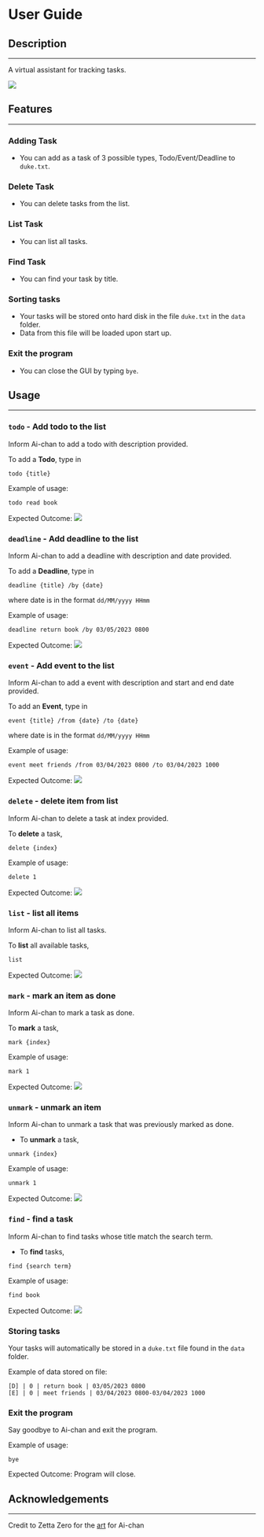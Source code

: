 # User Guide

## Description
---
A virtual assistant for tracking tasks.

![](Ui.png)

## Features 
---
### Adding Task
- You can add as a task of 3 possible types, Todo/Event/Deadline to `duke.txt`.

### Delete Task
- You can delete tasks from the list.

### List Task
- You can list all tasks.

### Find Task
- You can find your task by title.

### Sorting tasks
- Your tasks will be stored onto hard disk in the file `duke.txt` in the `data` folder. 
- Data from this file will be loaded upon start up.

### Exit the program
- You can close the GUI by typing `bye`.

## Usage
---
### `todo` - Add todo to the list
Inform Ai-chan to add a todo with description provided.

To add a **Todo**, type in 
```
todo {title}
```
Example of usage:
```
todo read book
```
Expected Outcome:
![](Ui.png)


### `deadline` - Add deadline to the list
Inform Ai-chan to add a deadline with description and date provided.

To add a **Deadline**, type in 
```
deadline {title} /by {date}
```
where date is in the format `dd/MM/yyyy HHmm`

Example of usage:
```
deadline return book /by 03/05/2023 0800
```

Expected Outcome:
![](deadline.png)


### `event` - Add event to the list
Inform Ai-chan to add a event with description and start and end date provided.

To add an **Event**, type in 
```
event {title} /from {date} /to {date}
```
where date is in the format `dd/MM/yyyy HHmm`

Example of usage:
```
event meet friends /from 03/04/2023 0800 /to 03/04/2023 1000
```

Expected Outcome:
![](event.png)

### `delete` - delete item from list
Inform Ai-chan to delete a task at index provided.

To **delete** a task, 
```
delete {index}
```
Example of usage:
```
delete 1
```

Expected Outcome:
![](delete.png)

### `list` - list all items
Inform Ai-chan to list all tasks.

To **list** all available tasks,
```
list 
```

Expected Outcome:
![](list.png)

### `mark` - mark an item as done
Inform Ai-chan to mark a task as done.

To **mark** a task, 
```
mark {index}
```
Example of usage:
```
mark 1
```

Expected Outcome:
![](mark.png)

### `unmark` - unmark an item 
Inform Ai-chan to unmark a task that was previously marked as done.

- To **unmark** a task, 
```
unmark {index}
```
Example of usage:
```
unmark 1
```

Expected Outcome:
![](unmark.png)

### `find` - find a task
Inform Ai-chan to find tasks whose title match the search term.

- To **find** tasks, 
```
find {search term}
```
Example of usage:
```
find book
```

Expected Outcome:
![](find.png)

### Storing tasks
Your tasks will automatically be stored in a `duke.txt` file found in the `data` folder.

Example of data stored on file:
```
[D] | 0 | return book | 03/05/2023 0800
[E] | 0 | meet friends | 03/04/2023 0800-03/04/2023 1000

```

### Exit the program
Say goodbye to Ai-chan and exit the program.

Example of usage:
```
bye
```

Expected Outcome:
Program will close.

## Acknowledgements
--- 
Credit to Zetta Zero for the [art](https://www.youtube.com/watch?v=1A5lRjr4bDg&ab_channel=ZettaZero) for Ai-chan
